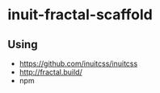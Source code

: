 # inuit-fractal-scaffold

## Using
* https://github.com/inuitcss/inuitcss
* http://fractal.build/
* npm
